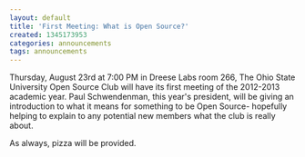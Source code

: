 ```yaml
---
layout: default
title: 'First Meeting: What is Open Source?'
created: 1345173953
categories: announcements
tags: announcements
---
```

Thursday, August 23rd at 7:00 PM in Dreese Labs room 266, The Ohio State University Open Source Club will have its first meeting of the 2012-2013 academic year. Paul Schwendenman, this year's president, will be giving an introduction to what it means for something to be Open Source- hopefully helping to explain to any potential new members what the club is really about.

As always, pizza will be provided.
